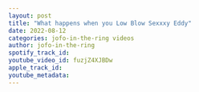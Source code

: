 ```yaml
---
layout: post
title: "What happens when you Low Blow Sexxxy Eddy"
date: 2022-08-12
categories: jofo-in-the-ring videos
author: jofo-in-the-ring
spotify_track_id: 
youtube_video_id: fuzjZ4XJBDw
apple_track_id: 
youtube_metadata: 
---
```

